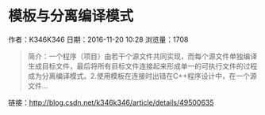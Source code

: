 # 模板与分离编译模式
作者：K346K346
日期：2016-11-20 10:28
浏览量：1708
> 简介：一个程序（项目）由若干个源文件共同实现，而每个源文件单独编译生成目标文件，最后将所有目标文件连接起来形成单一的可执行文件的过程成为分离编译模式。2.使用模板在连接时出错在C++程序设计中，在一个源文件...

 链接：http://blog.csdn.net/k346k346/article/details/49500635
